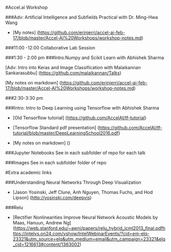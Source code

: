 #Accel.ai Workshop

###Adv: Artificial Intelligence and Subfields Practical with Dr. Ming-Hwa Wang

* [My notes] (https://github.com/erinjerri/accel-ai-feb-17/blob/master/Accel-AI%20Workshops/workshop-notes.md)
###11:00 -12:00 Collaborative Lab Session
###1:30 - 2:00 pm###Intro:Numpy and Scikit Learn with Abhishek Sharma[Adv: Intro into Keras and Image Classification withMalaikannan Sankarasubbu]
(https://github.com/malaikannan/Talks)

[My notes on markdown] (https://github.com/erinjerri/accel-ai-feb-17/blob/master/Accel-AI%20Workshops/workshop-notes.md)
###2:30-3:30 pm
###Intro: Intro to Deep Learning using Tensorflow with Abhishek Sharma

* [Old Tensorflow tutorial]
(https://github.com/AccelAI/tf-tutorial)

* [Tensorflow Standard pdf presentation] (https://github.com/AccelAI/tf-tutorial/blob/master/DeepLearningSchool2016.pdf)

* [My notes on markdown] ()

###Jupyter Notebooks
See in each subfolder of repo for each talk

###Images
See in each subfolder folder of repo

#Extra academic links

###Understanding Neural Networks Through Deep Visualization
* [Jason Yosinski, Jeff Clune, Anh Nguyen, Thomas Fuchs, and Hod Lipson]
(http://yosinski.com/deepvis)

###Relu

* [Rectifier Nonlinearities Improve Neural Network Acoustic Models by Maas, Hanuun, Andrew Ng] 
(https://web.stanford.edu/~awni/papers/relu_hybrid_icml2013_final.pdfhttps://intelvs.on24.com/vshow/IntelWebinarEvents/?cid=em-elq-23321&utm_source=elq&utm_medium=email&utm_campaign=23321&elq_cid=1216613#content/1363002)



